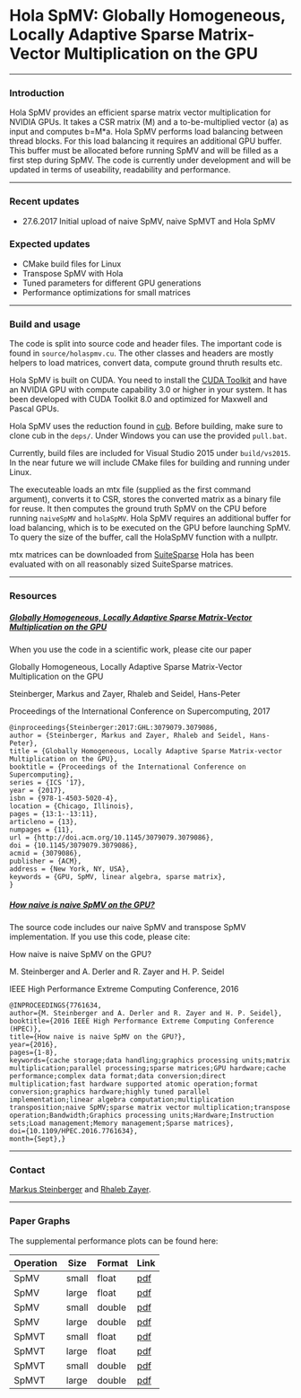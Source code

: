 Hola SpMV: Globally Homogeneous, Locally Adaptive Sparse Matrix-Vector Multiplication on the GPU
========


---
### Introduction

Hola SpMV provides an efficient sparse matrix vector multiplication for NVIDIA GPUs.
It takes a CSR matrix (M) and a to-be-multiplied vector (a) as input and computes b=M*a.
Hola SpMV performs load balancing between thread blocks. For this load balancing it requires an additional GPU buffer.
This buffer must be allocated before running SpMV and will be filled as a first step during SpMV.
The code is currently under development and will be updated in terms of useability, readability and performance.

---
### Recent updates

 * 27.6.2017 Initial upload of naive SpMV, naive SpMVT and Hola SpMV
 
### Expected updates
 * CMake build files for Linux
 * Transpose SpMV with Hola
 * Tuned parameters for different GPU generations
 * Performance optimizations for small matrices

---
### Build and usage

The code is split into source code and header files. The important code is found in `source/holaspmv.cu`.
The other classes and headers are mostly helpers to load matrices, convert data, compute ground thruth results etc.

Hola SpMV is built on CUDA. You need to install the [CUDA Toolkit](https://developer.nvidia.com/cuda-downloads) and have an NVIDIA GPU with compute capability 3.0 or higher in your system.
It has been developed with CUDA Toolkit 8.0 and optimized for Maxwell and Pascal GPUs.

Hola SpMV uses the reduction found in [cub](https://nvlabs.github.io/cub/). Before building, make sure to clone cub in the `deps/`.
Under Windows you can use the provided `pull.bat`.

Currently, build files are included for Visual Studio 2015 under `build/vs2015`. In the near future we will include CMake files for building and running under Linux.

The executeable loads an mtx file (supplied as the first command argument), converts it to CSR, stores the converted matrix as a binary file for reuse.
It then computes the ground truth SpMV on the CPU before running `naiveSpMV` and `holaSpMV`. 
Hola SpMV requires an additional buffer for load balancing, which is to be executed on the GPU before launching SpMV.
To query the size of the buffer, call the HolaSpMV function with a nullptr. 

mtx matrices can be downloaded from [SuiteSparse](https://www.cise.ufl.edu/research/sparse/matrices/)
Hola has been evaluated with on all reasonably sized SuiteSparse matrices.

---
### Resources


##### [Globally Homogeneous, Locally Adaptive Sparse Matrix-Vector Multiplication on the GPU](http://dl.acm.org/citation.cfm?id=3079086)
When you use the code in a scientific work, please cite our paper


Globally Homogeneous, Locally Adaptive Sparse Matrix-Vector Multiplication on the GPU

Steinberger, Markus and Zayer, Rhaleb and Seidel, Hans-Peter

Proceedings of the International Conference on Supercomputing, 2017


 ```
 @inproceedings{Steinberger:2017:GHL:3079079.3079086,
 author = {Steinberger, Markus and Zayer, Rhaleb and Seidel, Hans-Peter},
 title = {Globally Homogeneous, Locally Adaptive Sparse Matrix-vector Multiplication on the GPU},
 booktitle = {Proceedings of the International Conference on Supercomputing},
 series = {ICS '17},
 year = {2017},
 isbn = {978-1-4503-5020-4},
 location = {Chicago, Illinois},
 pages = {13:1--13:11},
 articleno = {13},
 numpages = {11},
 url = {http://doi.acm.org/10.1145/3079079.3079086},
 doi = {10.1145/3079079.3079086},
 acmid = {3079086},
 publisher = {ACM},
 address = {New York, NY, USA},
 keywords = {GPU, SpMV, linear algebra, sparse matrix},
}
```


##### [How naive is naive SpMV on the GPU?](http://ieeexplore.ieee.org/document/7761634/)
The source code includes our naive SpMV and transpose SpMV implementation. If you use this code, please cite:


How naive is naive SpMV on the GPU?

M. Steinberger and A. Derler and R. Zayer and H. P. Seidel

IEEE High Performance Extreme Computing Conference, 2016


```
@INPROCEEDINGS{7761634,
author={M. Steinberger and A. Derler and R. Zayer and H. P. Seidel},
booktitle={2016 IEEE High Performance Extreme Computing Conference (HPEC)},
title={How naive is naive SpMV on the GPU?},
year={2016},
pages={1-8},
keywords={cache storage;data handling;graphics processing units;matrix multiplication;parallel processing;sparse matrices;GPU hardware;cache performance;complex data format;data conversion;direct multiplication;fast hardware supported atomic operation;format conversion;graphics hardware;highly tuned parallel implementation;linear algebra computation;multiplication transposition;naive SpMV;sparse matrix vector multiplication;transpose operation;Bandwidth;Graphics processing units;Hardware;Instruction sets;Load management;Memory management;Sparse matrices},
doi={10.1109/HPEC.2016.7761634},
month={Sept},}
```


---
### Contact

[Markus Steinberger](http://www.markussteinberger.net) and [Rhaleb Zayer](http://people.mpi-inf.mpg.de/~rzayer/).

---
### Paper Graphs

The supplemental performance plots can be found here:

| Operation  | Size   | Format  | Link  |
| ---------- | ------ | ------- | ----- |
| SpMV       | small  | float   | [pdf](graphs/spmv_comp_marker_float_small.pdf) |
| SpMV       | large  | float   | [pdf](graphs/spmv_comp_marker_float_large.pdf) |
| SpMV       | small  | double  | [pdf](graphs/spmv_comp_marker_double_small.pdf) |
| SpMV       | large  | double  | [pdf](graphs/spmv_comp_marker_double_large.pdf) |
| SpMVT      | small  | float   | [pdf](graphs/spmv_comp_marker_t_float_small.pdf) |
| SpMVT      | large  | float   | [pdf](graphs/spmv_comp_marker_t_float_large.pdf) |
| SpMVT      | small  | double  | [pdf](graphs/spmv_comp_marker_t_double_small.pdf) |
| SpMVT      | large  | double  | [pdf](graphs/spmv_comp_marker_t_double_large.pdf) |
